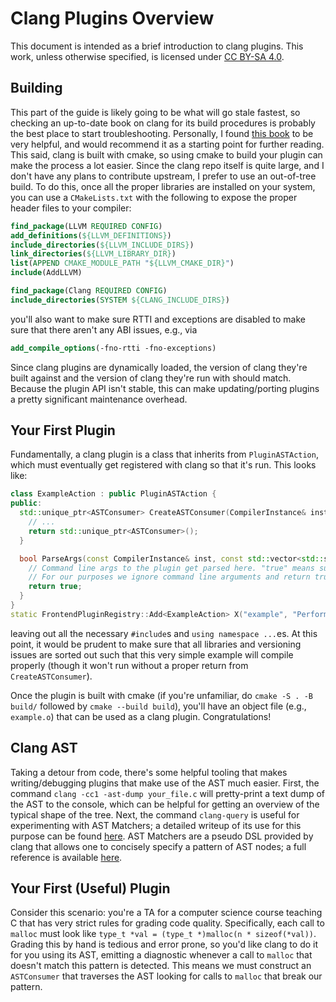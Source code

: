 # Clang Plugins Overview
This document is intended as a brief introduction to clang plugins.
This work, unless otherwise specified, is licensed under [CC BY-SA 4.0](https://creativecommons.org/licenses/by-sa/4.0/).

## Building
This part of the guide is likely going to be what will go stale fastest, so checking an up-to-date book on clang for its build procedures is probably the best place to start troubleshooting.
Personally, I found [this book](https://learning.oreilly.com/library/view/llvm-techniques-tips/9781838824952/) to be very helpful, and would recommend it as a starting point for further reading.
This said, clang is built with cmake, so using cmake to build your plugin can make the process a lot easier.
Since the clang repo itself is quite large, and I don't have any plans to contribute upstream, I prefer to use an out-of-tree build.
To do this, once all the proper libraries are installed on your system, you can use a `CMakeLists.txt` with the following to expose the proper header files to your compiler:
```cmake
find_package(LLVM REQUIRED CONFIG)
add_definitions(${LLVM_DEFINITIONS})
include_directories(${LLVM_INCLUDE_DIRS})
link_directories(${LLVM_LIBRARY_DIR})
list(APPEND CMAKE_MODULE_PATH "${LLVM_CMAKE_DIR}")
include(AddLLVM)

find_package(Clang REQUIRED CONFIG)
include_directories(SYSTEM ${CLANG_INCLUDE_DIRS})
```
you'll also want to make sure RTTI and exceptions are disabled to make sure that there aren't any ABI issues, e.g., via
```cmake
add_compile_options(-fno-rtti -fno-exceptions)
```

Since clang plugins are dynamically loaded, the version of clang they're built against and the version of clang they're run with should match.
Because the plugin API isn't stable, this can make updating/porting plugins a pretty significant maintenance overhead.

## Your First Plugin
Fundamentally, a clang plugin is a class that inherits from `PluginASTAction`, which must eventually get registered with clang so that it's run. This looks like:
```cpp
class ExampleAction : public PluginASTAction {
public:
  std::unique_ptr<ASTConsumer> CreateASTConsumer(CompilerInstance& inst, llvm::StringRef) override {
    // ...
    return std::unique_ptr<ASTConsumer>();
  }

  bool ParseArgs(const CompilerInstance& inst, const std::vector<std::string>& args) override {
    // Command line args to the plugin get parsed here. "true" means success, "false" aborts compilation.
    // For our purposes we ignore command line arguments and return true no matter what.
    return true;
  }
}
static FrontendPluginRegistry::Add<ExampleAction> X("example", "Performs your cool analysis");
```
leaving out all the necessary `#include`s and `using namespace ...`es.
At this point, it would be prudent to make sure that all libraries and versioning issues are sorted out such that this very simple example will compile properly (though it won't run without a proper return from `CreateASTConsumer`).

Once the plugin is built with cmake (if you're unfamiliar, do `cmake -S . -B build/` followed by `cmake --build build`), you'll have an object file (e.g., `example.o`) that can be used as a clang plugin. Congratulations!

## Clang AST
Taking a detour from code, there's some helpful tooling that makes writing/debugging plugins that make use of the AST much easier.
First, the command `clang -cc1 -ast-dump your_file.c` will pretty-print a text dump of the AST to the console, which can be helpful for getting an overview of the typical shape of the tree.
Next, the command `clang-query` is useful for experimenting with AST Matchers; a detailed writeup of its use for this purpose can be found [here](https://devblogs.microsoft.com/cppblog/exploring-clang-tooling-part-2-examining-the-clang-ast-with-clang-query/).
AST Matchers are a pseudo DSL provided by clang that allows one to concisely specify a pattern of AST nodes; a full reference is available [here](https://clang.llvm.org/docs/LibASTMatchersReference.html).

## Your First (Useful) Plugin
Consider this scenario: you're a TA for a computer science course teaching C that has very strict rules for grading code quality.
Specifically, each call to `malloc` must look like `type_t *val = (type_t *)malloc(n * sizeof(*val))`.
Grading this by hand is tedious and error prone, so you'd like clang to do it for you using its AST, emitting a diagnostic whenever a call to `malloc` that doesn't match this pattern is detected.
This means we must construct an `ASTConsumer` that traverses the AST looking for calls to `malloc` that break our pattern.
